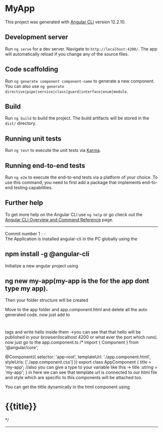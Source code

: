 # MyApp

This project was generated with [Angular CLI](https://github.com/angular/angular-cli) version 12.2.10.

## Development server

Run `ng serve` for a dev server. Navigate to `http://localhost:4200/`. The app will automatically reload if you change any of the source files.

## Code scaffolding

Run `ng generate component component-name` to generate a new component. You can also use `ng generate directive|pipe|service|class|guard|interface|enum|module`.

## Build

Run `ng build` to build the project. The build artifacts will be stored in the `dist/` directory.

## Running unit tests

Run `ng test` to execute the unit tests via [Karma](https://karma-runner.github.io).

## Running end-to-end tests

Run `ng e2e` to execute the end-to-end tests via a platform of your choice. To use this command, you need to first add a package that implements end-to-end testing capabilities.

## Further help

To get more help on the Angular CLI use `ng help` or go check out the [Angular CLI Overview and Command Reference](https://angular.io/cli) page.

--------------------------------------------------------------------------------------------------------------------------------------------------------------------------------------


Commit number 1 : -  
The Application is installed angular-cli  in the PC globally using the
## npm install -g @angular-cli
 Initialize a new angular project using 
 ## ng new my-app(my-app is the for the app dont type my app).
 Then your folder structure will be created 
 
 Move to the app folder and app.component.html and delete all the auto generated code.
 now just add to <h1></h1> tags and write hello inside them ->you can see that that hello will be published in your browser(localhost 4200 or what ever the port which runs).
 now just go to the app.component.ts
 /*
 import { Component } from '@angular/core';

@Component({
  selector: 'app-root',
  templateUrl: './app.component.html',
  styleUrls: ['./app.component.css']
})
export class AppComponent {
  title = 'my-app';
  //also you can give a type to your variable like this ->  title :string  = 'my-app';
}
in here we can see that template url is connected to our html file and style which are specific to this components will be attached too.

You can get the tittle dynamically in the html component using <h1>{{title}}</h1>
*/
 
 


--------------------------------------------------------------------------------------------------------------------------------------------------------------------------------------
